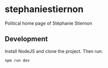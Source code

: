 # stephaniestiernon

Political home page of Stéphanie Stiernon

## Development

Install NodeJS and clone the project. Then run:
```sh
npm run dev
```
